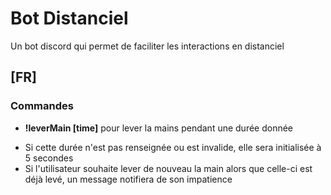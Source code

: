 # Bot Distanciel
 Un bot discord qui permet de faciliter les interactions en distanciel
## [FR]
### Commandes
* **!leverMain [time]** pour lever la mains pendant une durée donnée 
- Si cette durée n'est pas renseignée ou est invalide, elle sera initialisée à 5 secondes
- Si l'utilisateur souhaite lever de nouveau la main alors que celle-ci est déjà levé, un message notifiera de son impatience
